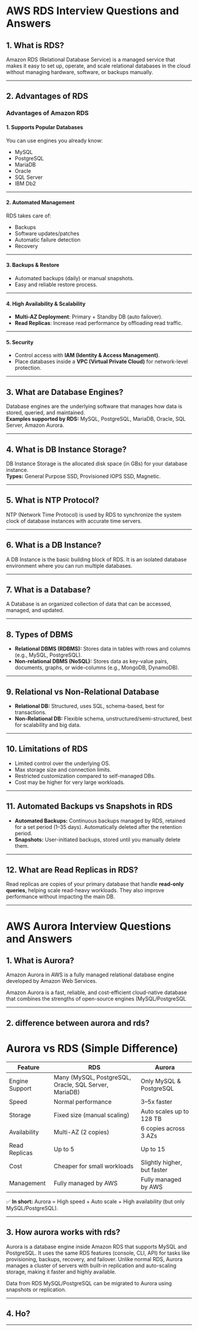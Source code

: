 # AWS RDS Interview Questions and Answers

## 1. What is RDS?
Amazon RDS (Relational Database Service) is a managed service that makes it easy to set up, operate, and scale relational databases in the cloud without managing hardware, software, or backups manually.

---

## 2. Advantages of RDS


### Advantages of Amazon RDS

#### 1. Supports Popular Databases
You can use engines you already know:
- MySQL  
- PostgreSQL  
- MariaDB  
- Oracle  
- SQL Server  
- IBM Db2  

---

#### 2. Automated Management
RDS takes care of:
- Backups  
- Software updates/patches  
- Automatic failure detection  
- Recovery  

---

#### 3. Backups & Restore
- Automated backups (daily) or manual snapshots.  
- Easy and reliable restore process.  

---

#### 4. High Availability & Scalability
- **Multi-AZ Deployment**: Primary + Standby DB (auto failover).  
- **Read Replicas**: Increase read performance by offloading read traffic.  

---

#### 5. Security
- Control access with **IAM (Identity & Access Management)**.  
- Place databases inside a **VPC (Virtual Private Cloud)** for network-level protection.  

---

## 3. What are Database Engines?
Database engines are the underlying software that manages how data is stored, queried, and maintained.  
**Examples supported by RDS:** MySQL, PostgreSQL, MariaDB, Oracle, SQL Server, Amazon Aurora.

---

## 4. What is DB Instance Storage?
DB Instance Storage is the allocated disk space (in GBs) for your database instance.  
**Types:** General Purpose SSD, Provisioned IOPS SSD, Magnetic.

---

## 5. What is NTP Protocol?
NTP (Network Time Protocol) is used by RDS to synchronize the system clock of database instances with accurate time servers.

---

## 6. What is a DB Instance?
A DB Instance is the basic building block of RDS. It is an isolated database environment where you can run multiple databases.

---

## 7. What is a Database?
A Database is an organized collection of data that can be accessed, managed, and updated.

---

## 8. Types of DBMS
- **Relational DBMS (RDBMS):** Stores data in tables with rows and columns (e.g., MySQL, PostgreSQL).  
- **Non-relational DBMS (NoSQL):** Stores data as key-value pairs, documents, graphs, or wide-columns (e.g., MongoDB, DynamoDB).

---

## 9. Relational vs Non-Relational Database
- **Relational DB:** Structured, uses SQL, schema-based, best for transactions.  
- **Non-Relational DB:** Flexible schema, unstructured/semi-structured, best for scalability and big data.

---

## 10. Limitations of RDS
- Limited control over the underlying OS.  
- Max storage size and connection limits.  
- Restricted customization compared to self-managed DBs.  
- Cost may be higher for very large workloads.

---

## 11. Automated Backups vs Snapshots in RDS
- **Automated Backups:** Continuous backups managed by RDS, retained for a set period (1–35 days). Automatically deleted after the retention period.  
- **Snapshots:** User-initiated backups, stored until you manually delete them.

---

## 12. What are Read Replicas in RDS?
Read replicas are copies of your primary database that handle **read-only queries**, helping scale read-heavy workloads. They also improve performance without impacting the main DB.

---

# AWS Aurora Interview Questions and Answers

## 1. What is Aurora?
Amazon Aurora in AWS is a fully managed relational database engine developed by Amazon Web Services.

Amazon Aurora is a fast, reliable, and cost-efficient cloud-native database that combines the strengths of open-source engines (MySQL/PostgreSQL

---

## 2. difference between aurora and rds?

# Aurora vs RDS (Simple Difference)

| Feature            | RDS                          | Aurora                          |
|--------------------|------------------------------|---------------------------------|
| Engine Support     | Many (MySQL, PostgreSQL, Oracle, SQL Server, MariaDB) | Only MySQL & PostgreSQL |
| Speed              | Normal performance           | 3–5x faster                     |
| Storage            | Fixed size (manual scaling)  | Auto scales up to 128 TB        |
| Availability       | Multi-AZ (2 copies)          | 6 copies across 3 AZs           |
| Read Replicas      | Up to 5                      | Up to 15                        |
| Cost               | Cheaper for small workloads  | Slightly higher, but faster      |
| Management         | Fully managed by AWS         | Fully managed by AWS             |

✅ **In short:** Aurora = High speed + Auto scale + High availability (but only MySQL/PostgreSQL).

---

## 3. How aurora works with rds?
Aurora is a database engine inside Amazon RDS that supports MySQL and PostgreSQL.
It uses the same RDS features (console, CLI, API) for tasks like provisioning, backups, recovery, and failover.
Unlike normal RDS, Aurora manages a cluster of servers with built-in replication and auto-scaling storage, making it faster and highly available.

Data from RDS MySQL/PostgreSQL can be migrated to Aurora using snapshots or replication.

---

## 4. Ho?


---
